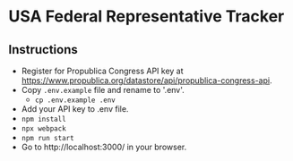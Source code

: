 # USA Federal Representative Tracker

## Instructions
* Register for Propublica Congress API key at https://www.propublica.org/datastore/api/propublica-congress-api.
* Copy `.env.example` file and rename to '.env'.
  * `cp .env.example .env`
* Add your API key to .env file.
* `npm install`
* `npx webpack`
* `npm run start`
* Go to http://localhost:3000/ in your browser.
